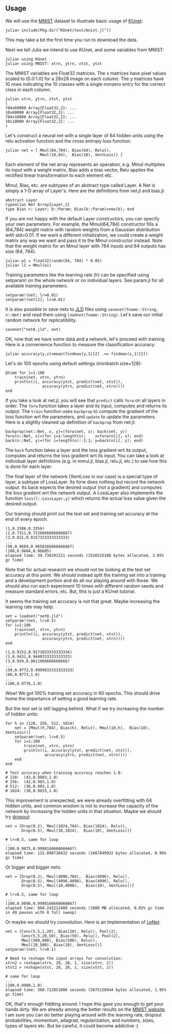 ## Usage

We will use the [MNIST](http://yann.lecun.com/exdb/mnist) dataset to illustrate basic usage of 
[KUnet](https://github.com/denizyuret/KUnet.jl):
```
julia> include(Pkg.dir("KUnet/test/mnist.jl"))
```

This may take a bit the first time you run to download the data.

Next we tell Julia we intend to use KUnet, and some variables from MNIST:
```
julia> using KUnet
julia> using MNIST: xtrn, ytrn, xtst, ytst
```

The MNIST variables are Float32 matrices.  The x matrices have pixel
values scaled to [0.0:1.0] for a 28x28 image on each column.  The y
matrices have 10 rows indicating the 10 classes with a single nonzero
entry for the correct class in each column.
```
julia> xtrn, ytrn, xtst, ytst
(
784x60000 Array{Float32,2}: ...
10x60000 Array{Float32,2}: ...
784x10000 Array{Float32,2}: ...
10x10000 Array{Float32,2}: ...
)
```

Let's construct a neural net with a single layer of 64 hidden units
using the relu activation function and the cross entropy loss function.
```
julia> net = [ Mmul(64,784), Bias(64), Relu(),
               Mmul(10,64),  Bias(10), XentLoss() ]
```

Each element of the net array represents an operation, e.g. Mmul multiplies its input with a weight matrix, Bias adds a bias vector, Relu applies the rectified linear transformation to each element etc.

Mmul, Bias, etc. are subtypes of an abstract type called Layer.  A Net is simply a 1-D array of Layer's.  Here are the definitions from net.jl and bias.jl:  
```
abstract Layer
typealias Net Array{Layer,1}
type Bias <: Layer; b::Param; Bias(b::Param)=new(b); end
```

If you are not happy with the default Layer constructors, you can specify your own parameters.  For example, the Mmul(64,784) constructor fills a (64,784) weight matrix with random weights from a Gaussian distribution with std=0.01.  If we want a different initialization, we could create a weight matrix any way we want and pass it to the Mmul constructor instead.
Note that the weight matrix for an Mmul layer with 784 inputs and 64 outputs has size (64, 784).

```
julia> w1 = float32(randn(64, 784) * 0.05)
julia> l1 = Mmul(w1)
```

Training parameters like the learning rate (lr) can be specified using setparam! on the whole network or on individual layers.  See param.jl for all available training parameters.
```
setparam!(net; lr=0.01)
setparam!(net[2]; lr=0.01)
```

It is also possible to save nets to [JLD](https://github.com/timholy/HDF5.jl) files using `savenet(fname::String,
n::Net)` and read them using `loadnet(fname::String)`.  Let's save our initial random network for replicatibility.
```
savenet("net0.jld", net)
```

OK, now that we have some data and a network, let's proceed with training.
Here is a convenience function to measure the classification accuracy:
```
julia> accuracy(y,z)=mean(findmax(y,1)[2] .== findmax(z,1)[2])
```

Let's do 100 epochs using default settings (minibatch size=128):
```
@time for i=1:100
    train(net, xtrn, ytrn)
    println((i, accuracy(ytst, predict(net, xtst)), 
                accuracy(ytrn, predict(net, xtrn))))
end
```

If you take a look at net.jl, you will see that `predict` calls `forw`
on all layers in order.  The `forw` function takes a layer and its input,
computes and returns its output.  The `train` function uses `backprop`
to compute the gradient of the loss function wrt the parameters, and
`update` to update the parameters.  Here is a slightly cleaned up definition of
`backprop` from net.jl:
```
backprop(net::Net, x, y)=(forw(net, x); back(net, y))
forw(n::Net, x)=(for i=1:length(n);    x=forw(n[i], x); end)
back(n::Net, y)=(for i=length(n):-1:1; y=back(n[i], y); end)
```

The `back` function takes a layer and the loss gradient wrt its
output, computes and returns the loss gradient wrt its input.  You can
take a look at individual layer definitions (e.g. in mmul.jl, bias.jl,
relu.jl, etc.) to see how this is done for each layer.  

The final layer of the network (XentLoss in our case) is a special
type of layer, a subtype of LossLayer.  Its forw does nothing but
record the network output.  Its back expects the desired output (not a
gradient) and computes the loss gradient wrt the network output.  A
LossLayer also implements the function `loss(l::LossLayer,y)` which
returns the actual loss value given the desired output.

Our training should print out the test set and training set accuracy at the end of
every epoch.
```
(1,0.3386,0.3356)
(2,0.7311,0.7226666666666667)
(3,0.821,0.8157333333333333)
...
(99,0.9604,0.9658166666666667)
(100,0.9604,0.96605)
elapsed time: 39.738191211 seconds (1526525108 bytes allocated, 3.05% gc time)
```

Note that for actual research we should not be looking at the test set
accuracy at this point.  We should instead split the training set into
a training and a development portion and do all our playing around
with those.  We should also run each experiment 10 times with
different random seeds and measure standard errors, etc.  But, this is
just a KUnet tutorial.

It seems the training set accuracy is not that great.  Maybe increasing the learning rate may help:
```
net = loadnet("net0.jld")
setparam!(net, lr=0.5)
for i=1:100
    train(net, xtrn, ytrn)
    println((i, accuracy(ytst, predict(net, xtst)), 
                accuracy(ytrn, predict(net, xtrn))))
end

(1,0.9152,0.9171833333333334)
(2,0.9431,0.9440333333333333)
(3,0.959,0.9611666666666666)
...
(59,0.9772,0.9999833333333333)
(60,0.9773,1.0)
...
(100,0.9776,1.0)
```

Wow!  We got 100% training set accuracy in 60 epochs.  This should drive home the importance of setting a good learning rate.

But the test set is still lagging behind.  What if we try increasing the number of hidden units:
```
for h in (128, 256, 512, 1024)
    net = [Mmul(h,784), Bias(h), Relu(), Mmul(10,h),  Bias(10), XentLoss()]
    setparam!(net; lr=0.5)
    for i=1:100
        train(net, xtrn, ytrn)
        println((i, accuracy(ytst, predict(net, xtst)), 
                 accuracy(ytrn, predict(net, xtrn))))
    end
end

# Test accuracy when training accuracy reaches 1.0:
# 128:  (43,0.9803,1.0)
# 256:  (42,0.983,1.0)
# 512:  (36,0.983,1.0)
# 1024: (30,0.9833,1.0)
```

This improvement is unexpected, we were already overfitting with 64 hidden units, and common wisdom is not to increase the capacity of the network by increasing the hidden units in that situation.  Maybe we should try [dropout](http://jmlr.org/papers/v15/srivastava14a.html):
```
net = [Drop(0.2), Mmul(1024,784), Bias(1024), Relu(), 
       Drop(0.5), Mmul(10,1024),  Bias(10), XentLoss()]

# lr=0.5, same for loop
...
(100,0.9875,0.9998166666666667)
elapsed time: 122.898730432 seconds (1667849932 bytes allocated, 0.96% gc time)
```

Or bigger and bigger nets:
```
net = [Drop(0.2), Mmul(4096,784),  Bias(4096), Relu(), 
       Drop(0.5), Mmul(4096,4096), Bias(4096), Relu(), 
       Drop(0.5), Mmul(10,4096),   Bias(10), XentLoss()]

# lr=0.5, same for loop
...
(100,0.9896,0.9998166666666667)
elapsed time: 804.242212488 seconds (1080 MB allocated, 0.02% gc time in 49 pauses with 0 full sweep)
```

Or maybe we should try convolution.  Here is an implementation of [LeNet](http://yann.lecun.com/exdb/lenet):
```
net = [Conv(5,5,1,20), Bias(20), Relu(), Pool(2),
       Conv(5,5,20,50), Bias(50), Relu(), Pool(2),
       Mmul(500,800), Bias(500), Relu(),
       Mmul(10,500), Bias(10), XentLoss()]
setparam!(net; lr=0.1)

# Need to reshape the input arrays for convolution:
xtrn2 = reshape(xtrn, 28, 28, 1, size(xtrn, 2))
xtst2 = reshape(xtst, 28, 28, 1, size(xtst, 2))

# same for loop
...
(100,0.9908,1.0)
elapsed time: 360.722851006 seconds (5875158944 bytes allocated, 1.95% gc time)
```

OK, that's enough fiddling around.  I hope this gave you enough to get your hands dirty.  We are already among the better results on the [MNIST website](http://yann.lecun.com/exdb/mnist).  I am sure you can do better playing around with the learning rate, dropout probabilities, momentum, adagrad, regularization, and numbers, sizes, types of layers etc.  But be careful, it could become addictive :)
